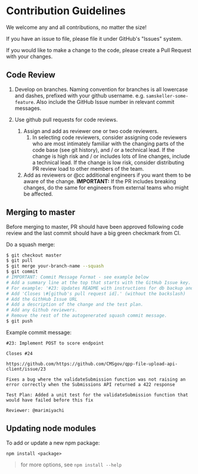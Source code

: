 # Contribution Guidelines
We welcome any and all contributions, no matter the size!

If you have an issue to file, please file it under GitHub's "Issues" system.

If you would like to make a change to the code, please create a Pull Request with your changes. 

## Code Review

1. Develop on branches. Naming convention for branches is all lowercase and dashes, prefixed with your github username. e.g. ```samskeller-some-feature```. Also include the GitHub Issue number in relevant commit messages.

2. Use github pull requests for code reviews.
    1. Assign and add as reviewer one or two code reviewers.
        1. In selecting code reviewers, consider assigning code reviewers who are most intimately familiar with the changing parts of the code base (see git history), and / or a technical lead. If the change is high risk and / or includes lots of line changes, include a technical lead. If the change is low risk, consider distributing PR review load to other members of the team.
    2. Add as reviewers or @cc additional engineers if you want them to be aware of the change. **IMPORTANT:** If the PR includes breaking changes, do the same for engineers from external teams who might be affected.

## Merging to master

Before merging to master, PR should have been approved following code review and the last commit should have a big green checkmark from CI.

Do a squash merge:

```bash
$ git checkout master
$ git pull
$ git merge your-branch-name --squash
$ git commit
# IMPORTANT: Commit Message Format - see example below
# Add a summary line at the top that starts with the GitHub Issue key.
# For example: '#23: Updates README with instructions for db backup and restore'
# Add 'Closes \#[github's pull request id].' (without the backslash)
# Add the GithHub Issue URL
# Add a description of the change and the test plan.
# Add any Github reviewers.
# Remove the rest of the autogenerated squash commit message.
$ git push
```

Example commit message:

	#23: Implement POST to score endpoint

	Closes #24

	https://github.com/https://github.com/CMSgov/qpp-file-upload-api-client/issue/23

	Fixes a bug where the validateSubmission function was not raising an error correctly when the Submissions API returned a 422 response

	Test Plan: Added a unit test for the validateSubmission function that would have failed before this fix

	Reviewer: @marimiyachi

## Updating node modules


To add or update a new npm package:
```
npm install <package>
```
> for more options, see `npm install --help`

